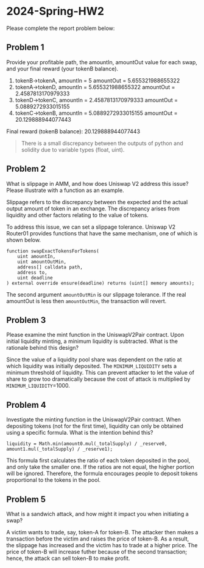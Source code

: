 # 2024-Spring-HW2

Please complete the report problem below:

## Problem 1
Provide your profitable path, the amountIn, amountOut value for each swap, and your final reward (your tokenB balance).

1. tokenB->tokenA, amountIn = 5 amountOut = 5.655321988655322
2. tokenA->tokenD, amountIn = 5.655321988655322 amountOut = 2.4587813170979333
3. tokenD->tokenC, amountIn = 2.4587813170979333 amountOut = 5.0889272933015155
4. tokenC->tokenB, amountIn = 5.0889272933015155 amountOut = 20.129888944077443

Final reward (tokenB balance): 20.129888944077443
> There is a small discrepancy between the outputs of python and solidity due to variable types (float, uint).

## Problem 2
What is slippage in AMM, and how does Uniswap V2 address this issue? Please illustrate with a function as an example.

Slippage refers to the discrepancy between the expected and the actual output amount of token in an exchange. The discrepancy arises from liquidity and other factors relating to the value of tokens.

To address this issue, we can set a slippage tolerance. Uniswap V2 Router01 provides functions that have the same mechanism, one of which is shown below.

```solidity
function swapExactTokensForTokens(
    uint amountIn,
    uint amountOutMin,
    address[] calldata path,
    address to,
    uint deadline
) external override ensure(deadline) returns (uint[] memory amounts);
```

The second argument `amountOutMin` is our slippage tolerance. If the real amountOut is less then `amountOutMin`, the transaction will revert. 

## Problem 3
Please examine the mint function in the UniswapV2Pair contract. Upon initial liquidity minting, a minimum liquidity is subtracted. What is the rationale behind this design?

Since the value of a liquidity pool share was dependent on the ratio at which liquidity was initially deposited. The `MINIMUM_LIQUIDITY` sets a minimum threshold of liquidity. This can prevent attacker to let the value of share to grow too dramatically because the cost of attack is multiplied by `MINIMUM_LIQUIDITY`=1000.

## Problem 4
Investigate the minting function in the UniswapV2Pair contract. When depositing tokens (not for the first time), liquidity can only be obtained using a specific formula. What is the intention behind this?

```solidity
liquidity = Math.min(amount0.mul(_totalSupply) / _reserve0, amount1.mul(_totalSupply) / _reserve1);
```

This formula first calculates the ratio of each token deposited in the pool, and only take the smaller one. If the ratios are not equal, the higher portion will be ignored. Therefore, the formula encourages people to deposit tokens proportional to the tokens in the pool.

## Problem 5
What is a sandwich attack, and how might it impact you when initiating a swap?

A victim wants to trade, say, token-A for token-B. The attacker then makes a transaction before the victim and raises the price of token-B. As a result, the slippage has increased and the victim has to trade at a higher price. The price of token-B will increase futher because of the second transaction; hence, the attack can sell token-B to make profit.

